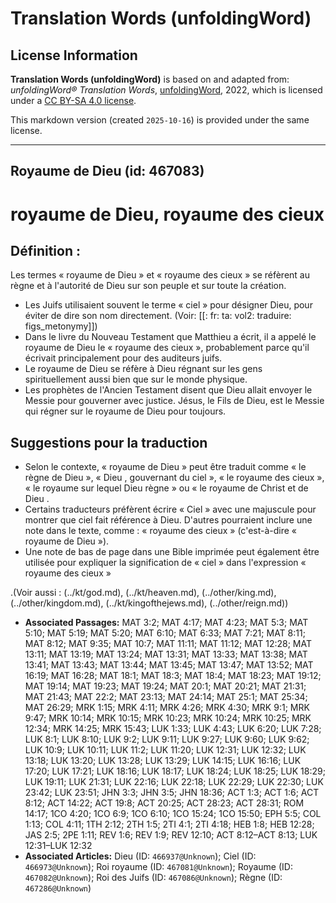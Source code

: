 # Translation Words (unfoldingWord)

## License Information

**Translation Words (unfoldingWord)** is based on and adapted from: _unfoldingWord® Translation Words_, [unfoldingWord](https://unfoldingword.org/utw), 2022, which is licensed under a [CC BY-SA 4.0 license](https://creativecommons.org/licenses/by-sa/4.0/legalcode.en).

This markdown version (created `2025-10-16`) is provided under the same license.



--------------------------------

## Royaume de Dieu (id: 467083)

royaume de Dieu, royaume des cieux
==================================

Définition :
------------

Les termes « royaume de Dieu » et « royaume des cieux » se réfèrent au règne et à l'autorité de Dieu sur son peuple et sur toute la création.

* Les Juifs utilisaient souvent le terme « ciel » pour désigner Dieu, pour éviter de dire son nom directement. (Voir: \[\[: fr: ta: vol2: traduire: figs\_metonymy]])
* Dans le livre du Nouveau Testament que Matthieu a écrit, il a appelé le royaume de Dieu le « royaume des cieux », probablement parce qu'il écrivait principalement pour des auditeurs juifs.
* Le royaume de Dieu se réfère à Dieu régnant sur les gens spirituellement aussi bien que sur le monde physique.
* Les prophètes de l'Ancien Testament disent que Dieu allait envoyer le Messie pour gouverner avec justice. Jésus, le Fils de Dieu, est le Messie qui régner sur le royaume de Dieu pour toujours.

Suggestions pour la traduction
------------------------------

* Selon le contexte, « royaume de Dieu » peut être traduit comme « le règne de Dieu », « Dieu , gouvernant du ciel », « le royaume des cieux », « le royaume sur lequel Dieu règne » ou « le royaume de Christ et de Dieu .
* Certains traducteurs préfèrent écrire « Ciel » avec une majuscule pour montrer que ciel fait référence à Dieu. D'autres pourraient inclure une note dans le texte, comme : « royaume des cieux » (c'est\-à\-dire « royaume de Dieu »).
* Une note de bas de page dans une Bible imprimée peut également être utilisée pour expliquer la signification de « ciel » dans l'expression « royaume des cieux »

.(Voir aussi : (../kt/god.md), (../kt/heaven.md), (../other/king.md), (../other/kingdom.md), (../kt/kingofthejews.md), (../other/reign.md))

* **Associated Passages:** MAT 3:2; MAT 4:17; MAT 4:23; MAT 5:3; MAT 5:10; MAT 5:19; MAT 5:20; MAT 6:10; MAT 6:33; MAT 7:21; MAT 8:11; MAT 8:12; MAT 9:35; MAT 10:7; MAT 11:11; MAT 11:12; MAT 12:28; MAT 13:11; MAT 13:19; MAT 13:24; MAT 13:31; MAT 13:33; MAT 13:38; MAT 13:41; MAT 13:43; MAT 13:44; MAT 13:45; MAT 13:47; MAT 13:52; MAT 16:19; MAT 16:28; MAT 18:1; MAT 18:3; MAT 18:4; MAT 18:23; MAT 19:12; MAT 19:14; MAT 19:23; MAT 19:24; MAT 20:1; MAT 20:21; MAT 21:31; MAT 21:43; MAT 22:2; MAT 23:13; MAT 24:14; MAT 25:1; MAT 25:34; MAT 26:29; MRK 1:15; MRK 4:11; MRK 4:26; MRK 4:30; MRK 9:1; MRK 9:47; MRK 10:14; MRK 10:15; MRK 10:23; MRK 10:24; MRK 10:25; MRK 12:34; MRK 14:25; MRK 15:43; LUK 1:33; LUK 4:43; LUK 6:20; LUK 7:28; LUK 8:1; LUK 8:10; LUK 9:2; LUK 9:11; LUK 9:27; LUK 9:60; LUK 9:62; LUK 10:9; LUK 10:11; LUK 11:2; LUK 11:20; LUK 12:31; LUK 12:32; LUK 13:18; LUK 13:20; LUK 13:28; LUK 13:29; LUK 14:15; LUK 16:16; LUK 17:20; LUK 17:21; LUK 18:16; LUK 18:17; LUK 18:24; LUK 18:25; LUK 18:29; LUK 19:11; LUK 21:31; LUK 22:16; LUK 22:18; LUK 22:29; LUK 22:30; LUK 23:42; LUK 23:51; JHN 3:3; JHN 3:5; JHN 18:36; ACT 1:3; ACT 1:6; ACT 8:12; ACT 14:22; ACT 19:8; ACT 20:25; ACT 28:23; ACT 28:31; ROM 14:17; 1CO 4:20; 1CO 6:9; 1CO 6:10; 1CO 15:24; 1CO 15:50; EPH 5:5; COL 1:13; COL 4:11; 1TH 2:12; 2TH 1:5; 2TI 4:1; 2TI 4:18; HEB 1:8; HEB 12:28; JAS 2:5; 2PE 1:11; REV 1:6; REV 1:9; REV 12:10; ACT 8:12–ACT 8:13; LUK 12:31–LUK 12:32
* **Associated Articles:** Dieu (ID: `466937@Unknown`); Ciel (ID: `466973@Unknown`); Roi royaume (ID: `467081@Unknown`); Royaume (ID: `467082@Unknown`); Roi des Juifs (ID: `467086@Unknown`); Règne (ID: `467286@Unknown`)

